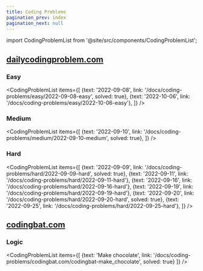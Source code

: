 ```yaml
---
title: Coding Problems
pagination_prev: index
pagination_next: null
---
```

import CodingProblemList from '@site/src/components/CodingProblemList';

## [dailycodingproblem.com](https://www.dailycodingproblem.com/)

### Easy
<CodingProblemList items={[ 
    {text: '2022-09-08', link: '/docs/coding-problems/easy/2022-09-08-easy', solved: true},
    {text: '2022-10-06', link: '/docs/coding-problems/easy/2022-10-06-easy'},
]} />

### Medium
<CodingProblemList items={[ 
    {text: '2022-09-10', link: '/docs/coding-problems/medium/2022-09-10-medium', solved: true},
]} />

### Hard
<CodingProblemList items={[ 
    {text: '2022-09-09', link: '/docs/coding-problems/hard/2022-09-09-hard', solved: true},
    {text: '2022-09-11', link: '/docs/coding-problems/hard/2022-09-11-hard'},
    {text: '2022-09-16', link: '/docs/coding-problems/hard/2022-09-16-hard'},
    {text: '2022-09-19', link: '/docs/coding-problems/hard/2022-09-19-hard'},
    {text: '2022-09-20', link: '/docs/coding-problems/hard/2022-09-20-hard', solved: true},
    {text: '2022-09-25', link: '/docs/coding-problems/hard/2022-09-25-hard'},
]} />

## [codingbat.com](https://codingbat.com/prob/p190859)

### Logic
<CodingProblemList items={[ 
    {text: 'Make chocolate', link: '/docs/coding-problems/codingbat.com/codingbat-make_chocolate', solved: true}
]} />